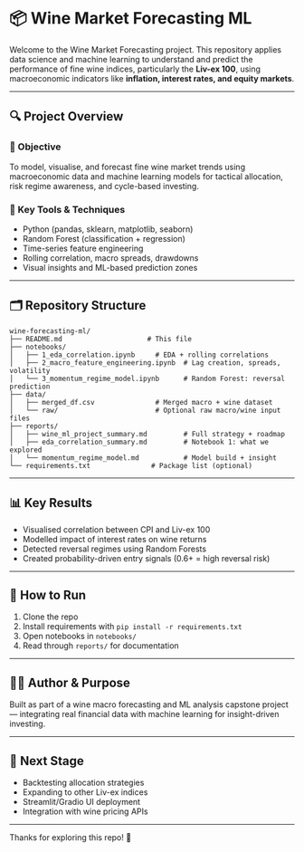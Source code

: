 # 📦 Wine Market Forecasting ML

Welcome to the Wine Market Forecasting project. This repository applies data science and machine learning to understand and predict the performance of fine wine indices, particularly the **Liv-ex 100**, using macroeconomic indicators like **inflation, interest rates, and equity markets**.

---

## 🔍 Project Overview

### 🎯 Objective
To model, visualise, and forecast fine wine market trends using macroeconomic data and machine learning models for tactical allocation, risk regime awareness, and cycle-based investing.

### 🧰 Key Tools & Techniques
- Python (pandas, sklearn, matplotlib, seaborn)
- Random Forest (classification + regression)
- Time-series feature engineering
- Rolling correlation, macro spreads, drawdowns
- Visual insights and ML-based prediction zones

---

## 🗂️ Repository Structure

```
wine-forecasting-ml/
├── README.md                     # This file
├── notebooks/
│   ├── 1_eda_correlation.ipynb     # EDA + rolling correlations
│   ├── 2_macro_feature_engineering.ipynb  # Lag creation, spreads, volatility
│   └── 3_momentum_regime_model.ipynb      # Random Forest: reversal prediction
├── data/
│   ├── merged_df.csv               # Merged macro + wine dataset
│   └── raw/                        # Optional raw macro/wine input files
├── reports/
│   ├── wine_ml_project_summary.md         # Full strategy + roadmap
│   ├── eda_correlation_summary.md         # Notebook 1: what we explored
│   └── momentum_regime_model.md           # Model build + insight
└── requirements.txt               # Package list (optional)
```

---

## 📊 Key Results
- Visualised correlation between CPI and Liv-ex 100
- Modelled impact of interest rates on wine returns
- Detected reversal regimes using Random Forests
- Created probability-driven entry signals (0.6+ = high reversal risk)

---

## 🚀 How to Run
1. Clone the repo
2. Install requirements with `pip install -r requirements.txt`
3. Open notebooks in `notebooks/`
4. Read through `reports/` for documentation

---

## 👨‍🔬 Author & Purpose
Built as part of a wine macro forecasting and ML analysis capstone project — integrating real financial data with machine learning for insight-driven investing.

---

## 📌 Next Stage
- Backtesting allocation strategies
- Expanding to other Liv-ex indices
- Streamlit/Gradio UI deployment
- Integration with wine pricing APIs

---

Thanks for exploring this repo! 🍷
